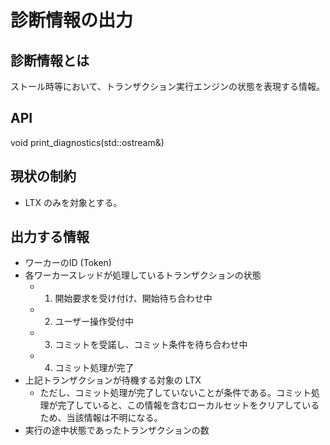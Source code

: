 # 診断情報の出力

## 診断情報とは
ストール時等において、トランザクション実行エンジンの状態を表現する情報。

## API
void print_diagnostics(std::ostream&)

## 現状の制約
- LTX のみを対象とする。

## 出力する情報
- ワーカーのID (Token)
- 各ワーカースレッドが処理しているトランザクションの状態
  - 1. 開始要求を受け付け、開始待ち合わせ中
  - 2. ユーザー操作受付中
  - 3. コミットを受諾し、コミット条件を待ち合わせ中
  - 4. コミット処理が完了
- 上記トランザクションが待機する対象の LTX
  - ただし、コミット処理が完了していないことが条件である。コミット処理が完了していると、この情報を含むローカルセットをクリアしているため、当該情報は不明になる。
- 実行の途中状態であったトランザクションの数